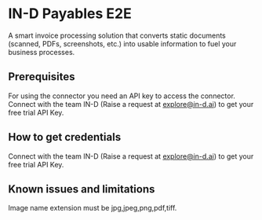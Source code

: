 # IN-D Payables E2E
A smart invoice processing solution that converts static documents (scanned, PDFs, screenshots, etc.) into usable information to fuel your business processes.
## Prerequisites
For using the connector you need an API key to access the connector. Connect with the team IN-D (Raise a request at explore@in-d.ai) to get your free trial API Key.
## How to get credentials
Connect with the team IN-D (Raise a request at explore@in-d.ai) to get your free trial API Key.
## Known issues and limitations
Image name extension must be jpg,jpeg,png,pdf,tiff.
